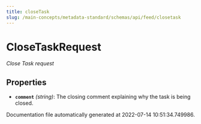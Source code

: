 ```yaml
---
title: closeTask
slug: /main-concepts/metadata-standard/schemas/api/feed/closetask
---
```


# CloseTaskRequest

*Close Task request*

## Properties

- **`comment`** *(string)*: The closing comment explaining why the task is being closed.


Documentation file automatically generated at 2022-07-14 10:51:34.749986.
